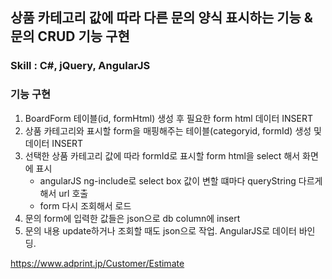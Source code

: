 ## 상품 카테고리 값에 따라 다른 문의 양식 표시하는 기능 & 문의 CRUD 기능 구현

### Skill : C#, jQuery, AngularJS

### 기능 구현

1. BoardForm 테이블(id, formHtml) 생성 후 필요한 form html 데이터 INSERT 
2. 상품 카테고리와 표시할 form을 매핑해주는 테이블(categoryid, formId) 생성 및 데이터 INSERT
3. 선택한 상품 카테고리 값에 따라 formId로 표시할 form html을 select 해서 화면에 표시 
    - angularJS ng-include로 select box 값이 변할 떄마다 queryString 다르게 해서 url 호출
    - form 다시 조회해서 로드
4. 문의 form에 입력한 값들은 json으로 db column에 insert
5. 문의 내용 update하거나 조회할 때도 json으로 작업. AngularJS로 데이터 바인딩.

https://www.adprint.jp/Customer/Estimate
